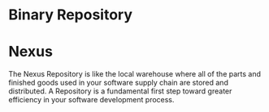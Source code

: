 # Binary Repository

# Nexus
The Nexus Repository is like the local warehouse where all of the parts and finished goods used in your software supply chain are stored and distributed. A Repository is a fundamental first step toward greater efficiency in your software development process.
